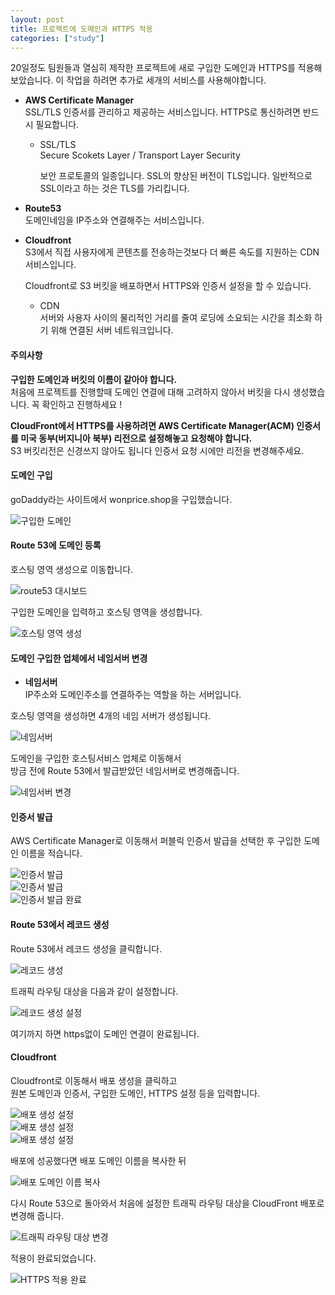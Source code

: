```yaml
---
layout: post
title: 프로젝트에 도메인과 HTTPS 적용
categories: ["study"]
---
```


20일정도 팀원들과 열심히 제작한 프로젝트에 새로 구입한 도메인과 HTTPS를 적용해보았습니다.
이 작업을 하려면 추가로 세개의 서비스를 사용해야합니다.

* **AWS Certificate Manager**  
  SSL/TLS 인증서를 관리하고 제공하는 서비스입니다.
  HTTPS로 통신하려면 반드시 필요합니다.

  * SSL/TLS  
    Secure Scokets Layer / Transport Layer Security

    보안 프로토콜의 일종입니다.
    SSL의 향상된 버전이 TLS입니다.
    일반적으로 SSL이라고 하는 것은 TLS를 가리킵니다.

* **Route53**  
  도메인네임을 IP주소와 연결해주는 서비스입니다.

* **Cloudfront**  
  S3에서 직접 사용자에게 콘텐츠를 전송하는것보다 더 빠른 속도를 지원하는 CDN 서비스입니다.

  Cloudfront로 S3 버킷을 배포하면서 HTTPS와 인증서 설정을 할 수 있습니다.

  * CDN  
  서버와 사용자 사이의 물리적인 거리를 줄여 로딩에 소요되는 시간을 최소화 하기 위해 연결된 서버 네트워크입니다.

#### 주의사항
**구입한 도메인과 버킷의 이름이 같아야 합니다.**  
처음에 프로젝트를 진행할때 도메인 연결에 대해 고려하지 않아서 버킷을 다시 생성했습니다. 꼭 확인하고 진행하세요 !

**CloudFront에서 HTTPS를 사용하려면 AWS Certificate Manager(ACM) 인증서를 미국 동부(버지니아 북부) 리전으로 설정해놓고 요청해야 합니다.**  
S3 버킷리전은 신경쓰지 않아도 됩니다 인증서 요청 시에만 리전을 변경해주세요.


#### 도메인 구입
goDaddy라는 사이트에서 wonprice.shop을 구입했습니다.

![구입한 도메인](/assets/img/image-1.png)  

#### Route 53에 도메인 등록
호스팅 영역 생성으로 이동합니다.

![route53 대시보드](/assets/img/image-2.png)  

구입한 도메인을 입력하고 호스팅 영역을 생성합니다.

![호스팅 영역 생성](/assets/img/image-3.png)  

#### 도메인 구입한 업체에서 네임서버 변경

* **네임서버**  
IP주소와 도메인주소를 연결하주는 역할을 하는 서버입니다.

호스팅 영역을 생성하면 4개의 네임 서버가 생성됩니다.

![네임서버](/assets/img/image-4.png)  

도메인을 구입한 호스팅서비스 업체로 이동해서  
방금 전에 Route 53에서 발급받았던 네임서버로 변경해줍니다.

![네임서버 변경](/assets/img/image-5.png)  

#### 인증서 발급

AWS Certificate Manager로 이동해서 퍼블릭 인증서 발급을 선택한 후 구입한 도메인 이름을 적습니다.

![인증서 발급](/assets/img/image-6.png)  
![인증서 발급](/assets/img/image-7.png)  
![인증서 발급 완료](/assets/img/image-8.png)  

#### Route 53에서 레코드 생성

Route 53에서 레코드 생성을 클릭합니다.

![레코드 생성](/assets/img/image-11.png)  

트래픽 라우팅 대상을 다음과 같이 설정합니다.

![레코드 생성 설정](/assets/img/image-10.png)  

여기까지 하면 https없이 도메인 연결이 완료됩니다.

#### Cloudfront

Cloudfront로 이동해서 배포 생성을 클릭하고    
원본 도메인과 인증서, 구입한 도메인, HTTPS 설정 등을 입력합니다.

![배포 생성 설정](/assets/img/image-12.png)  
![배포 생성 설정](/assets/img/image-13.png)  
![배포 생성 설정](/assets/img/image-14.png)  

배포에 성공했다면 배포 도메인 이름을 복사한 뒤

![배포 도메인 이름 복사](/assets/img/image-15.png)  

다시 Route 53으로 돌아와서 처음에 설정한 트래픽 라우팅 대상을 CloudFront 배포로 변경해 줍니다.

![트래픽 라우팅 대상 변경](/assets/img/image-16.png)  

적용이 완료되었습니다.

![HTTPS 적용 완료](/assets/img/image-17.png)